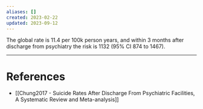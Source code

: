 ```yaml
---
aliases: []
created: 2023-02-22
updated: 2023-09-12
---
```

The global rate is 11.4 per 100k person years, and within 3 months after discharge from psychiatry the risk is 1132 (95% CI 874 to 1467).

---
# References
* [[Chung2017 - Suicide Rates After Discharge From Psychiatric Facilities, A Systematic Review and Meta-analysis]]